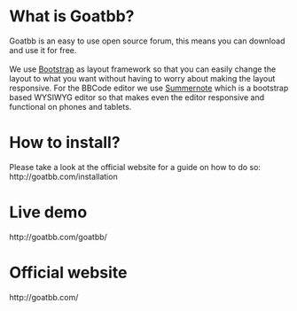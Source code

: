 <h1>What is Goatbb?</h1>
Goatbb is an easy to use open source forum, this means you can download and use it for free.<br><br>
We use <a href="http://getbootstrap.com" target="_blank">Bootstrap</a> as layout framework so that you can easily change the layout
to what you want without having to worry about making the layout responsive. For the BBCode editor we use <a href="http://summernote.org" target="_blank">Summernote</a>
which is a bootstrap based WYSIWYG editor so that makes even the editor responsive and functional on phones and tablets.

<h1>How to install?</h1>
Please take a look at the official website for a guide on how to do so:
http://goatbb.com/installation

<h1>Live demo</h1>
http://goatbb.com/goatbb/

<h1>Official website</h1>
http://goatbb.com/
